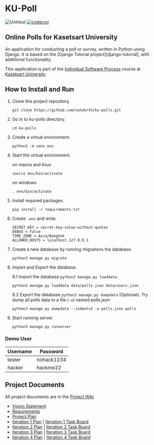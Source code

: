 # KU-Poll

![Unittest](https://github.com/natekrth/ku-polls/actions/workflows/test-python-app.yml/badge.svg)
[![codecov](https://codecov.io/gh/natekrth/ku-polls/branch/actions1/graph/badge.svg?token=8CAQ5IG4DL)](https://codecov.io/gh/natekrth/ku-polls)

## Online Polls for Kasetsart University

An application for conducting a poll or survey, written in Python using Django. It is based on the [Django Tutorial project][django-tutorial],
with additional functionality.

This application is part of the [Individual Software Process](https://cpske.github.io/ISP) course at [Kasetsart University](https://ku.ac.th).

## How to Install and Run
1. Clone this project repository.
    ```
    git clone https://github.com/natekrth/ku-polls.git
    ```
2. Go in to ku-polls directory.
    ```
    cd ku-polls
    ```
3. Create a virtual environment.
    ```
    python3 -m venv env
    ```
4. Start the virtual environment.  

    on macos and linux
    ```
    source env/bin/activate 
    ```
    on windows
    ```
    . env/bin/activate
    ```
5. Install required packages.
    ```
    pip install -r requirements.txt
    ```
6. Create `.env` and write.
    ```
    SECRET_KEY = secret-key-value-without-quotes 
    DEBUG = False
    TIME_ZONE = Asia/Bangkok
    ALLOWED_HOSTS = localhost,127.0.0.1
    ```
7. Create a new database by running migrations the database.
    ```
    python3 manage.py migrate
    ```
8. Import and Export the database.  

    8.1 Import the database `python3 manage.py loaddata`.  
    ```
    python3 manage.py loaddata data/polls.json data/users.json
    ```
    
    8.2 Export the database `python3 manage.py dumpdata` (Optional). 
    Try dump all polls data to a file (`-o`) named polls.json
    ```
    python3 manage.py dumpdata --indent=2 -o polls.json polls
    ```
9. Start running server.
    ```
    python3 manage.py runserver
    ```

### Demo User

| Username  | Password  |
|-----------|-----------|
|   tester  | nohack1234|
|   hacker  | hackme22  |

## Project Documents

All project documents are in the [Project Wiki](../../wiki/Home)

- [Vision Statement](../../wiki/Vision%20Statement)
- [Requirements](../../wiki/Requirements)
- [Project Plan](../../wiki/Development%20Plan)
- [Iteration 1 Plan](../../wiki/Iteration%201%20Plan) | [Iteration 1 Task Board](https://github.com/users/natekrth/projects/1/views/1) 
- [Iteration 2 Plan](../../wiki/Iteration-2-Plan) | [Iteration 2 Task Board](https://github.com/users/natekrth/projects/1/views/3)
- [Iteration 3 Plan](../../wiki/Iteration-3-Plan) | [Iteration 3 Task Board](https://github.com/users/natekrth/projects/1/views/4)
- [Iteration 4 Plan](../../wiki/Iteration-4-Plan) | [Iteration 4 Task Board](https://github.com/users/natekrth/projects/1/views/5)